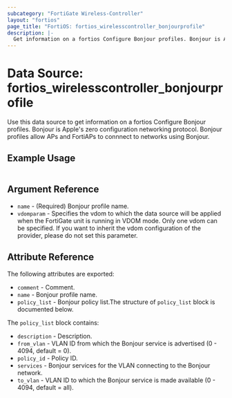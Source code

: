 ```yaml
---
subcategory: "FortiGate Wireless-Controller"
layout: "fortios"
page_title: "FortiOS: fortios_wirelesscontroller_bonjourprofile"
description: |-
  Get information on a fortios Configure Bonjour profiles. Bonjour is Apple's zero configuration networking protocol. Bonjour profiles allow APs and FortiAPs to connnect to networks using Bonjour.
---
```


# Data Source: fortios_wirelesscontroller_bonjourprofile
Use this data source to get information on a fortios Configure Bonjour profiles. Bonjour is Apple's zero configuration networking protocol. Bonjour profiles allow APs and FortiAPs to connnect to networks using Bonjour.


## Example Usage

```hcl

```

## Argument Reference

* `name` - (Required) Bonjour profile name.
* `vdomparam` - Specifies the vdom to which the data source will be applied when the FortiGate unit is running in VDOM mode. Only one vdom can be specified. If you want to inherit the vdom configuration of the provider, please do not set this parameter.

## Attribute Reference

The following attributes are exported:

* `comment` - Comment.
* `name` - Bonjour profile name.
* `policy_list` - Bonjour policy list.The structure of `policy_list` block is documented below.

The `policy_list` block contains:

* `description` - Description.
* `from_vlan` - VLAN ID from which the Bonjour service is advertised (0 - 4094, default = 0).
* `policy_id` - Policy ID.
* `services` - Bonjour services for the VLAN connecting to the Bonjour network.
* `to_vlan` - VLAN ID to which the Bonjour service is made available (0 - 4094, default = all).
